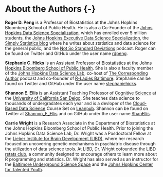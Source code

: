 # About the Authors {-}

**Roger D. Peng** is a Professor of Biostatistics at the Johns Hopkins Bloomberg School of Public Health. He is also a Co-Founder of the [Johns Hopkins Data Science Specialization](http://www.coursera.org/specialization/jhudatascience/1), which has enrolled over 5 million students, the [Johns Hopkins Executive Data Science Specialization](https://www.coursera.org/specializations/executive-data-science), the [Simply Statistics blog](http://simplystatistics.org/) where he writes about statistics and data science for the general public, and the [Not So Standard Deviations](https://soundcloud.com/nssd-podcast) podcast. Roger can be found on Twitter and GitHub under the user name [rdpeng](https://twitter.com/rdpeng).


**Stephanie C. Hicks** is an Assistant Professor of [Biostatistics](https://www.jhsph.edu/departments/biostatistics) at the [Johns Hopkins Bloomberg School of Public Health](https://www.jhsph.edu). She is also a faculty member of the [Johns Hopkins Data Science Lab](http://jhudatascience.org), co-host of [The Corresponding Author](https://twitter.com/CorrespondAuth) podcast and co-founder of [R-Ladies Baltimore](https://rladies-baltimore.github.io). Stephanie can be found on Twitter and GitHub under the user name [stephaniehicks](https://twitter.com/stephaniehicks).

**Shannon E. Ellis** is an Assistant Teaching Professor of [Cognitive Science](http://www.cogsci.ucsd.edu) at the [University of California San Deigo](https://ucsd.edu). She teaches data science to thousands of undergradates each year and is a devloper of the [Cloud-Based Data Science](https://www.clouddatascience.org) Course Set on [Leanpub](https://leanpub.com/universities/set/jhu/cloud-based-data-science). Shannon can be found on Twitter at [Shannon_E_Ellis](https://twitter.com/Shannon_E_Ellis) and on GitHub under the user name [ShanEllis](https://github.com/shanellis).


**Carrie Wright** is a Research Associate in the Department of Biostatistics at the Johns Hopkins Bloomberg School of Public Health. Prior to joining the Johns Hopkins Data Science Lab, Dr. Wright was a Posdoctoral Fellow at the [Lieber Institute for Brain Development (LIBD)](https://www.libd.org/), where her research focused on uncovering genetic mechanisms in psychiatric disease through the utilization of data science tools. At LIBD, Dr. Wright cofounded the [LIBD rstats club](http://research.libd.org/rstatsclub/), a community designed to encourage others to learn more about R programming and statistics. Dr. Wright has also served as an instructor for the [Baltimore Underground Science Space](http://www.bugssonline.org/) and the [Johns Hopkins Center for Talented Youth](https://cty.jhu.edu/).

